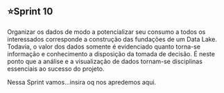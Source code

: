 ## ⭐Sprint 10

Organizar os dados de modo a potencializar seu consumo a todos os interessados corresponde a construção das fundações de um Data Lake. Todavia, o valor dos dados somente é evidenciado quanto torna-se informação e conhecimento a disposição da tomada de decisão. É neste ponto que a análise e a visualização de dados tornam-se disciplinas essenciais ao sucesso do projeto.

Nessa Sprint vamos...insira oq nos apredemos aqui.